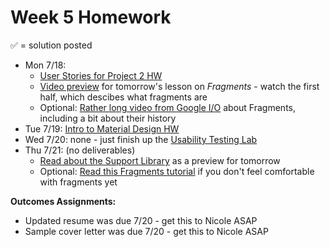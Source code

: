 # Week 5 Homework

&#x2705; = solution posted

- Mon 7/18:
  - [User Stories for Project 2 HW](https://github.com/ga-adi-nyc/User-Stories-for-Project-2-HW)
  - [Video preview](https://www.youtube.com/watch?v=qmyW8ZGFoUY) for tomorrow's lesson on _Fragments_ - watch the first half, which descibes what fragments are
  - Optional: [Rather long video from Google I/O](https://youtu.be/k3IT-IJ0J98) about Fragments, including a bit about their history
- Tue 7/19: [Intro to Material Design HW](https://github.com/ga-adi-nyc/Intro-to-Material-Design-HW)
- Wed 7/20: none - just finish up the [Usability Testing Lab](https://github.com/ga-adi-nyc/Usability-Testing-Lab)
- Thu 7/21: (no deliverables)
  - [Read about the Support Library](http://martiancraft.com/blog/2015/06/android-support-library/) as a preview for tomorrow
  - Optional: [Read this Fragments tutorial](https://www.raywenderlich.com/117838/introduction-to-android-fragments-tutorial) if you don't feel comfortable with fragments yet

**Outcomes Assignments:**
  - Updated resume was due 7/20 - get this to Nicole ASAP
  - Sample cover letter was due 7/20 - get this to Nicole ASAP
